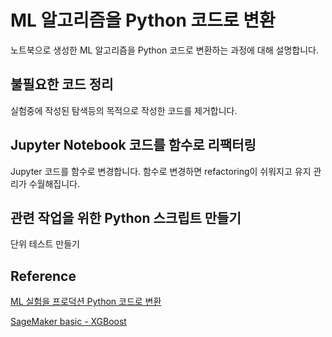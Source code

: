 # ML 알고리즘을 Python 코드로 변환 

노트북으로 생성한 ML 알고리즘을 Python 코드로 변환하는 과정에 대해 설명합니다. 

## 불필요한 코드 정리

실험중에 작성된 탐색등의 목적으로 작성한 코드를 제거합니다. 

## Jupyter Notebook 코드를 함수로 리팩터링

Jupyter 코드를 함수로 변경합니다. 함수로 변경하면 refactoring이 쉬워지고 유지 관리가 수월해집니다. 

## 관련 작업을 위한 Python 스크립트 만들기



단위 테스트 만들기

## Reference 

[ML 실험을 프로덕션 Python 코드로 변환](https://learn.microsoft.com/ko-kr/azure/machine-learning/v1/how-to-convert-ml-experiment-to-production)

[SageMaker basic - XGBoost](https://github.com/aws-samples/aws-ai-ml-workshop-kr/tree/master/sagemaker/xgboost)

